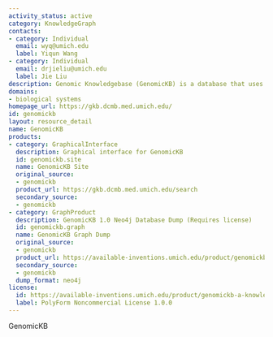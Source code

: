 ```yaml
---
activity_status: active
category: KnowledgeGraph
contacts:
- category: Individual
  email: wyq@umich.edu
  label: Yiqun Wang
- category: Individual
  email: drjieliu@umich.edu
  label: Jie Liu
description: Genomic Knowledgebase (GenomicKB) is a database that uses a knowledge graph to consolidate genomic datasets and annotations. GenomicKB integrates data from more than 30 consortia, in which the genomic entities and relationships are represented as diverse nodes and edges with properties.
domains:
- biological systems
homepage_url: https://gkb.dcmb.med.umich.edu/
id: genomickb
layout: resource_detail
name: GenomicKB
products:
- category: GraphicalInterface
  description: Graphical interface for GenomicKB
  id: genomickb.site
  name: GenomicKB Site
  original_source:
  - genomickb
  product_url: https://gkb.dcmb.med.umich.edu/search
  secondary_source:
  - genomickb
- category: GraphProduct
  description: GenomicKB 1.0 Neo4j Database Dump (Requires license)
  id: genomickb.graph
  name: GenomicKB Graph Dump
  original_source:
  - genomickb
  product_url: https://available-inventions.umich.edu/product/genomickb-a-knowledgebase-for-the-human-genome
  secondary_source:
  - genomickb
  dump_format: neo4j
license:
  id: https://available-inventions.umich.edu/product/genomickb-a-knowledgebase-for-the-human-genome#modal-licence-preview
  label: PolyForm Noncommercial License 1.0.0
---
```

GenomicKB